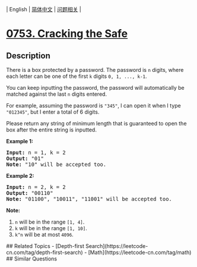 
| English | [简体中文](README.md) | [问题相关](QUESTION.md) |
# [0753. Cracking the Safe](https://leetcode-cn.com/problems/cracking-the-safe/)
## Description
<p>
There is a box protected by a password.  The password is <code>n</code> digits, where each letter can be one of the first <code>k</code> digits <code>0, 1, ..., k-1</code>.
</p><p>
You can keep inputting the password, the password will automatically be matched against the last <code>n</code> digits entered.
</p><p>
For example, assuming the password is <code>"345"</code>, I can open it when I type <code>"012345"</code>, but I enter a total of 6 digits.
</p><p>
Please return any string of minimum length that is guaranteed to open the box after the entire string is inputted.
</p>

<p><b>Example 1:</b><br />
<pre>
<b>Input:</b> n = 1, k = 2
<b>Output:</b> "01"
<b>Note:</b> "10" will be accepted too.
</pre>
</p>

<p><b>Example 2:</b><br />
<pre>
<b>Input:</b> n = 2, k = 2
<b>Output:</b> "00110"
<b>Note:</b> "01100", "10011", "11001" will be accepted too.
</pre>
</p>

<p><b>Note:</b><br>
<ol>
<li><code>n</code> will be in the range <code>[1, 4]</code>.</li>
<li><code>k</code> will be in the range <code>[1, 10]</code>.</li>
<li><code>k^n</code> will be at most <code>4096</code>.</li>
</ol>
</p>
## Related Topics
- [Depth-first Search](https://leetcode-cn.com/tag/depth-first-search)
- [Math](https://leetcode-cn.com/tag/math)
## Similar Questions

